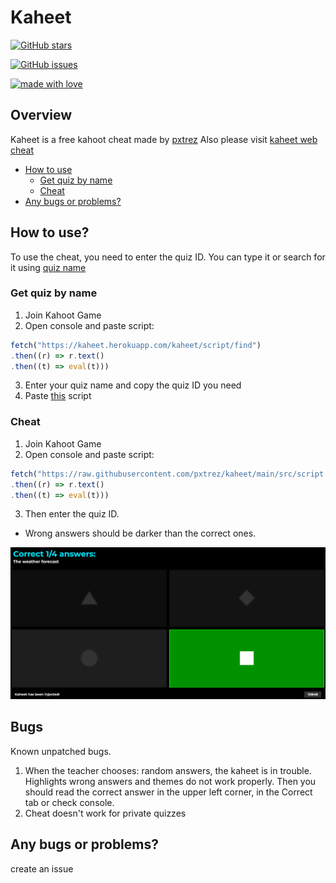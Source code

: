 # Kaheet

[![GitHub stars](https://img.shields.io/github/stars/pxtrez/kaheet?style=for-the-badge&logo=appveyor)](https://github.com/pxtrez/kaheet/stargazers)

[![GitHub issues](https://img.shields.io/github/issues/pxtrez/kaheet?style=for-the-badge)](https://github.com/pxtrez/kaheet/issues)

[![made with love](https://img.shields.io/badge/made%20with-%F0%9F%92%99-blue?style=for-the-badge)](https://github.com/pxtrez/kaheet)

## Overview

Kaheet is a free kahoot cheat made by [pxtrez](https://gihub.com/pxtrez)
Also please visit [kaheet web cheat](https://pxtrez.com/kaheet)


- [How to use](#How-to-use?)
    * [Get quiz by name](#Get-quiz-by-name)
    * [Cheat](#Cheat)
- [Any bugs or problems?](#Any-bugs-or-problems?)

## How to use?

To use the cheat, you need to enter the quiz ID. You can type it or search for it using [quiz name](#Get-quiz-by-name)

### Get quiz by name

1. Join Kahoot Game
2. Open console and paste script:

```ts
fetch("https://kaheet.herokuapp.com/kaheet/script/find")
.then((r) => r.text()
.then((t) => eval(t)))
```

3. Enter your quiz name and copy the quiz ID you need
4. Paste [this](#Cheat) script

### Cheat

1. Join Kahoot Game
2. Open console and paste script:

```ts
fetch("https://raw.githubusercontent.com/pxtrez/kaheet/main/src/script.min.js")
.then((r) => r.text()
.then((t) => eval(t)))
```

3. Then enter the quiz ID.

* Wrong answers should be darker than the correct ones.

![image](./docs/example.png)

## Bugs

Known unpatched bugs.

1. When the teacher chooses: random answers, the kaheet is in trouble. Highlights wrong answers and themes do not work properly. Then you should read the correct answer in the upper left corner, in the Correct tab or check console.
2. Cheat doesn't work for private quizzes

## Any bugs or problems?

create an issue
